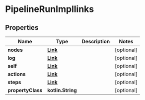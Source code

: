 
# PipelineRunImpllinks

## Properties
| Name | Type | Description | Notes |
| ------------ | ------------- | ------------- | ------------- |
| **nodes** | [**Link**](Link.md) |  |  [optional] |
| **log** | [**Link**](Link.md) |  |  [optional] |
| **self** | [**Link**](Link.md) |  |  [optional] |
| **actions** | [**Link**](Link.md) |  |  [optional] |
| **steps** | [**Link**](Link.md) |  |  [optional] |
| **propertyClass** | **kotlin.String** |  |  [optional] |



